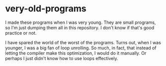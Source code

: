 # very-old-programs

  I made these programs when I was very young. They are small programs, so I'm just dumping them all in this repository. I don't know if that's good practice or not.

  I have spared the world of the worst of the programs. Turns out, when I was younger, I was a big fan of loop unrolling. So much, in fact, that instead of letting the compiler make this optimization, I would do it manually. Or perhaps I just didn't know how to use loops effectively.

